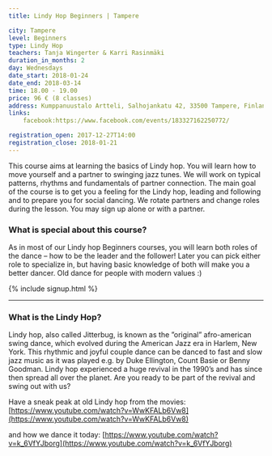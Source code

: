 ```yaml
---
title: Lindy Hop Beginners | Tampere

city: Tampere
level: Beginners
type: Lindy Hop
teachers: Tanja Wingerter & Karri Rasinmäki
duration_in_months: 2
day: Wednesdays
date_start: 2018-01-24
date_end: 2018-03-14
time: 18.00 - 19.00
price: 96 € (8 classes)
address: Kumppanuustalo Artteli, Salhojankatu 42, 33500 Tampere, Finland
links:
    facebook:https://www.facebook.com/events/183327162250772/

registration_open: 2017-12-27T14:00
registration_close: 2018-01-21
---
```


This course aims at learning the basics of Lindy hop. You will learn how to move yourself and a partner to swinging jazz tunes. We will work on typical patterns, rhythms and fundamentals of partner connection. The main goal of the course is to get you a feeling for the Lindy hop, leading and following and to prepare you for social dancing. We rotate partners and change roles during the lesson. You may sign up alone or with a partner.

### What is special about this course?

As in most of our Lindy hop Beginners courses, you will learn both roles of the dance – how to be the leader and the follower! Later you can pick either role to specialize in, but having basic knowledge of both will make you a better dancer. Old dance for people with modern values :)

{% include signup.html %}

---

### What is the Lindy Hop?

Lindy hop, also called Jitterbug, is known as the ”original” afro-american swing dance, which evolved during the American Jazz era in Harlem, New York. This rhythmic and joyful couple dance can be danced to fast and slow jazz music as it was played e.g. by Duke Ellington, Count Basie or Benny Goodman. Lindy hop experienced a huge revival in the 1990’s and has since then spread all over the planet. Are you ready to be part of the revival and swing out with us?

Have a sneak peak at old Lindy hop from the movies: 
[https://www.youtube.com/watch?v=WwKFALb6Vw8](https://www.youtube.com/watch?v=WwKFALb6Vw8)

and how we dance it today:
[https://www.youtube.com/watch?v=k_6VfYJborg](https://www.youtube.com/watch?v=k_6VfYJborg)
